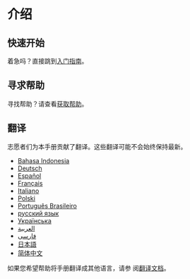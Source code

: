 # 介绍

## 快速开始

着急吗？直接跳到[入门指南](getting-started.md)。

## 寻求帮助

寻找帮助？请查看[获取帮助](./getting-help.md)。

## 翻译

志愿者们为本手册贡献了翻译。这些翻译可能不会始终保持最新。

- [Bahasa Indonesia](https://apps.ankiweb.net/docs/manual.id.html)
- [Deutsch](https://web.archive.org/web/20240413080739/https://www.dennisproksch.de/anki)
- [Español](https://apps.ankiweb.net/docs/manual.es.html)
- [Français](https://apps.ankiweb.net/docs/manual.fr.html)
- [Italiano](https://web.archive.org/web/20160423223801/http://192.167.9.6/Anki_ITA/Manual_ITA.htm)
- [Polski](https://platynowy.github.io/anki-manual/)
- [Português Brasileiro](https://mizerablebr.github.io/anki-manual/)
- [русский язык](https://alexeygorelov.github.io/anki-manual-ru/)
- [Українська](https://astropsy999.github.io/anki-manual/)
- [العربية](https://abdnh.github.io/anki-manual/)
- [فارسى](http://ankidroid.ir/anki.pdf)
- [日本語](http://wikiwiki.jp/rage2050/)
- [简体中文](http://www.ankichina.net/manual/anki/)

如果您希望帮助将手册翻译成其他语言，请参
阅[翻译文档](https://translating.ankiweb.net/anki/manual.html)。
